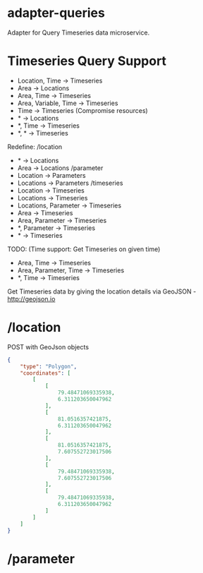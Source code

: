 # adapter-queries
Adapter for Query Timeseries data microservice.

# Timeseries Query Support
- Location, Time → Timeseries
- Area → Locations
- Area, Time → Timeseries
- Area, Variable, Time → Timeseries
- Time → Timeseries (Compromise resources)
- \* → Locations
- *, Time → Timeseries
- *, * → Timeseries

Redefine:
/location
- \* → Locations
- Area → Locations
/parameter
- Location → Parameters
- Locations → Parameters
/timeseries
- Location → Timeseries
- Locations → Timeseries
- Locations, Parameter → Timeseries
- Area → Timeseries
- Area, Parameter → Timeseries
- *, Parameter → Timeseries
- \* → Timeseries

TODO: (Time support: Get Timeseries on given time)
- Area, Time → Timeseries
- Area, Parameter, Time → Timeseries
- *, Time → Timeseries


Get Timeseries data by giving the location details via GeoJSON - http://geojson.io

# /location
POST with GeoJson objects
```json
{
    "type": "Polygon",
    "coordinates": [
        [
            [
                79.48471069335938,
                6.311203650047962
            ],
            [
                81.0516357421875,
                6.311203650047962
            ],
            [
                81.0516357421875,
                7.607552723017506
            ],
            [
                79.48471069335938,
                7.607552723017506
            ],
            [
                79.48471069335938,
                6.311203650047962
            ]
        ]
    ]
}
```

# /parameter
